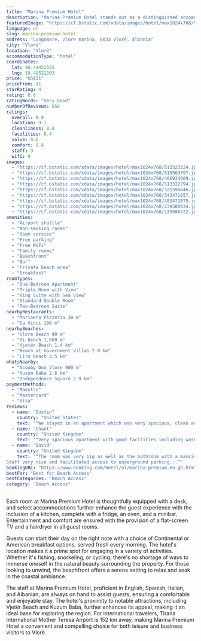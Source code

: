 ```yaml
---
title: "Marina Premium Hotel"
description: "Marina Premium Hotel stands out as a distinguished accommodation choice in Vlorë, located just 60 meters from the pristine Vlore Beach and a short stroll from Ri Beach."
featuredImage: "https://cf.bstatic.com/xdata/images/hotel/max1024x768/513323224.jpg?k=16c560e314f7bb26e2ab8fc137ab49a345d14008e0101786158ee2e68dbbf567&o=&hp=1"
language: en
slug: marina-premium-hotel
address: "Lungomare, vlore marina, 0033 Vlorë, Albania"
city: "Vlorë"
location: "Vlorë"
accommodationType: "hotel"
coordinates:
  lat: 40.44452555
  lng: 19.49522203
price: "US$31"
priceFrom: 31
starRating: 4
rating: 8.8
ratingWords: "Very Good"
numberOfReviews: 858
ratings:
  overall: 8.8
  location: 9.1
  cleanliness: 8.8
  facilities: 8.4
  value: 8.6
  comfort: 8.8
  staff: 9
  wifi: 9
images:
  - "https://cf.bstatic.com/xdata/images/hotel/max1024x768/513323224.jpg?k=16c560e314f7bb26e2ab8fc137ab49a345d14008e0101786158ee2e68dbbf567&o=&hp=1"
  - "https://cf.bstatic.com/xdata/images/hotel/max1024x768/519563797.jpg?k=f761205a707c5b17919a013bd7febe76abca0aa70a42a78c9a1160864ef8e4c9&o=&hp=1"
  - "https://cf.bstatic.com/xdata/images/hotel/max1024x768/406934009.jpg?k=83994cc1fefc490aa20eecf1386f76416055fbb60e0d08618f0b7404d0416a33&o=&hp=1"
  - "https://cf.bstatic.com/xdata/images/hotel/max1024x768/513322794.jpg?k=7bf7f0fa9c2e452851cb8d77340144ebc10d105fbe3a03816345f2c73ff9f735&o=&hp=1"
  - "https://cf.bstatic.com/xdata/images/hotel/max1024x768/321596646.jpg?k=4b7c906ddef7c9a4f4d6bb50b93b330f0b56ac1f093e9509718c6162c872400c&o=&hp=1"
  - "https://cf.bstatic.com/xdata/images/hotel/max1024x768/343472857.jpg?k=fd4bbaf199d0e4107fcc20e581b1c679538dec6f97475454bff57102eed702f7&o=&hp=1"
  - "https://cf.bstatic.com/xdata/images/hotel/max1024x768/483471075.jpg?k=1fecf82ed8727b3e0bda9f073f7efc1e41f8f0773bcfab662e9348157163c528&o=&hp=1"
  - "https://cf.bstatic.com/xdata/images/hotel/max1024x768/239580434.jpg?k=9285767cfe100fb72e64cf02def9e6b7950021d94065065d820e8b0096bf5a0e&o=&hp=1"
  - "https://cf.bstatic.com/xdata/images/hotel/max1024x768/239580722.jpg?k=37bce023d55d8b3dc2c4f8bf52f1f15a3587f899cafeeda20c9abb161267e0f3&o=&hp=1"
amenities:
  - "Airport shuttle"
  - "Non-smoking rooms"
  - "Room service"
  - "Free parking"
  - "Free WiFi"
  - "Family rooms"
  - "Beachfront"
  - "Bar"
  - "Private beach area"
  - "Breakfast"
roomTypes:
  - "One-Bedroom Apartment"
  - "Triple Room with View"
  - "King Suite with Sea View"
  - "Standard Double Room"
  - "Two-Bedroom Suite"
nearbyRestaurants:
  - "Marinero Pizzeria 30 m"
  - "Da Vinci 100 m"
nearbyBeaches:
  - "Vlore Beach 40 m"
  - "Ri Beach 1,000 m"
  - "Vjetër Beach 1.4 km"
  - "Beach at Government Villas 2.8 km"
  - "Liro Beach 3.5 km"
whatsNearby:
  - "Scooby Doo Vlore 900 m"
  - "Kuzum Baba 2.6 km"
  - "Independence Square 2.9 km"
paymentMethods:
  - "Maestro"
  - "Mastercard"
  - "Visa"
reviews:
  - name: "Dustin"
    country: "United States"
    text: "“We stayed in an apartment which was very spacious, clean and quiet. Nice shower, comfortable bed. Very friendly staff at reception. Safe parking. Dogs are allowed, you pay a deposit which you get back if no damages, which I find very fair.”"
  - name: "Chant"
    country: "United Kingdom"
    text: "“Very spacious apartment with good facilities including washing machine and iron. Very helpful staff.”"
  - name: "David"
    country: "United Kingdom"
    text: "“The room was very big as well as the bathroom with a massive shower. The views from the room were great right to the sea. Very good location closely to restaurants and local amenities.
Staff very nice and facilitated access to underground parking...”"
bookingURL: "https://www.booking.com/hotel/al/marina-premium.en-gb.html?aid=8035640"
bestFor: "Best for Beach Access"
bestCategories: "Beach Access"
category: "Beach Access"
---
```


Each room at Marina Premium Hotel is thoughtfully equipped with a desk, and select accommodations further enhance the guest experience with the inclusion of a kitchen, complete with a fridge, an oven, and a minibar. Entertainment and comfort are ensured with the provision of a flat-screen TV and a hairdryer in all guest rooms.

Guests can start their day on the right note with a choice of Continental or American breakfast options, served fresh every morning. The hotel's location makes it a prime spot for engaging in a variety of activities. Whether it's fishing, snorkeling, or cycling, there's no shortage of ways to immerse oneself in the natural beauty surrounding the property. For those looking to unwind, the beachfront offers a serene setting to relax and soak in the coastal ambiance.

The staff at Marina Premium Hotel, proficient in English, Spanish, Italian, and Albanian, are always on hand to assist guests, ensuring a comfortable and enjoyable stay. The hotel's proximity to notable attractions, including Vjetër Beach and Kuzum Baba, further enhances its appeal, making it an ideal base for exploring the region. For international travelers, Tirana International Mother Teresa Airport is 152 km away, making Marina Premium Hotel a convenient and compelling choice for both leisure and business visitors to Vlorë.